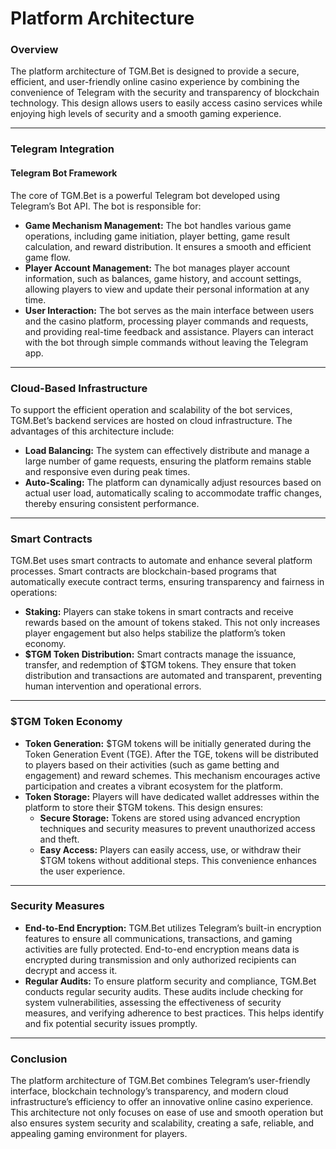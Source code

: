 # Platform Architecture

### **Overview**

The platform architecture of TGM.Bet is designed to provide a secure, efficient, and user-friendly online casino experience by combining the convenience of Telegram with the security and transparency of blockchain technology. This design allows users to easily access casino services while enjoying high levels of security and a smooth gaming experience.

***

### **Telegram Integration**

#### **Telegram Bot Framework**

The core of TGM.Bet is a powerful Telegram bot developed using Telegram’s Bot API. The bot is responsible for:

* **Game Mechanism Management:** The bot handles various game operations, including game initiation, player betting, game result calculation, and reward distribution. It ensures a smooth and efficient game flow.
* **Player Account Management:** The bot manages player account information, such as balances, game history, and account settings, allowing players to view and update their personal information at any time.
* **User Interaction:** The bot serves as the main interface between users and the casino platform, processing player commands and requests, and providing real-time feedback and assistance. Players can interact with the bot through simple commands without leaving the Telegram app.

***

### **Cloud-Based Infrastructure**

To support the efficient operation and scalability of the bot services, TGM.Bet’s backend services are hosted on cloud infrastructure. The advantages of this architecture include:

* **Load Balancing:** The system can effectively distribute and manage a large number of game requests, ensuring the platform remains stable and responsive even during peak times.
* **Auto-Scaling:** The platform can dynamically adjust resources based on actual user load, automatically scaling to accommodate traffic changes, thereby ensuring consistent performance.

***

### **Smart Contracts**

TGM.Bet uses smart contracts to automate and enhance several platform processes. Smart contracts are blockchain-based programs that automatically execute contract terms, ensuring transparency and fairness in operations:

* **Staking:** Players can stake tokens in smart contracts and receive rewards based on the amount of tokens staked. This not only increases player engagement but also helps stabilize the platform’s token economy.
* **$TGM Token Distribution:** Smart contracts manage the issuance, transfer, and redemption of $TGM tokens. They ensure that token distribution and transactions are automated and transparent, preventing human intervention and operational errors.

***

### **$TGM Token Economy**

* **Token Generation:** $TGM tokens will be initially generated during the Token Generation Event (TGE). After the TGE, tokens will be distributed to players based on their activities (such as game betting and engagement) and reward schemes. This mechanism encourages active participation and creates a vibrant ecosystem for the platform.
* **Token Storage:** Players will have dedicated wallet addresses within the platform to store their $TGM tokens. This design ensures:
  * **Secure Storage:** Tokens are stored using advanced encryption techniques and security measures to prevent unauthorized access and theft.
  * **Easy Access:** Players can easily access, use, or withdraw their $TGM tokens without additional steps. This convenience enhances the user experience.

***

### **Security Measures**

* **End-to-End Encryption:** TGM.Bet utilizes Telegram’s built-in encryption features to ensure all communications, transactions, and gaming activities are fully protected. End-to-end encryption means data is encrypted during transmission and only authorized recipients can decrypt and access it.
* **Regular Audits:** To ensure platform security and compliance, TGM.Bet conducts regular security audits. These audits include checking for system vulnerabilities, assessing the effectiveness of security measures, and verifying adherence to best practices. This helps identify and fix potential security issues promptly.

***

### **Conclusion**

The platform architecture of TGM.Bet combines Telegram’s user-friendly interface, blockchain technology’s transparency, and modern cloud infrastructure’s efficiency to offer an innovative online casino experience. This architecture not only focuses on ease of use and smooth operation but also ensures system security and scalability, creating a safe, reliable, and appealing gaming environment for players.
